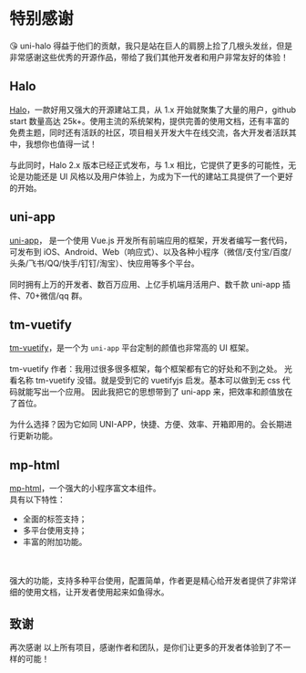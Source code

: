 # 特别感谢

😘 uni-halo 得益于他们的贡献，我只是站在巨人的肩膀上捡了几根头发丝，但是非常感谢这些优秀的开源作品，带给了我们其他开发者和用户非常友好的体验！

## Halo

[Halo](https://halo.run/)，一款好用又强大的开源建站工具，从 1.x 开始就聚集了大量的用户，github start 数量高达 25k+。使用主流的系统架构，提供完善的使用文档，还有丰富的免费主题，同时还有活跃的社区，项目相关开发大牛在线交流，各大开发者活跃其中，我想你也值得一试！
<br/><br/>
与此同时，Halo 2.x 版本已经正式发布，与 1.x 相比，它提供了更多的可能性，无论是功能还是 UI 风格以及用户体验上，为成为下一代的建站工具提供了一个更好的开始。

## uni-app

[uni-app](https://uniapp.dcloud.net.cn/)， 是一个使用 Vue.js 开发所有前端应用的框架，开发者编写一套代码，可发布到 iOS、Android、Web（响应式）、以及各种小程序（微信/支付宝/百度/头条/飞书/QQ/快手/钉钉/淘宝）、快应用等多个平台。
<br/><br/>
同时拥有上万的开发者、数百万应用、上亿手机端月活用户、数千款 uni-app 插件、70+微信/qq 群。

## tm-vuetify

[tm-vuetify](https://www.jx2d.cn/)，是一个为 `uni-app` 平台定制的颜值也非常高的 UI 框架。
<br/><br/>
tm-vuetify 作者：我用过很多很多框架，每个框架都有它的好处和不到之处。 光看名称 tm-vuetify 没错。就是受到它的 vuetifyjs 启发。基本可以做到无 css 代码就能写出一个应用。 因此我把它的思想带到了 uni-app 来，把效率和颜值放在了首位。
<br/><br/>
为什么选择？因为它如同 UNI-APP，快捷、方便、效率、开箱即用的。会长期进行更新功能。

## mp-html

[mp-html](https://jin-yufeng.gitee.io/mp-html/#/)，一个强大的小程序富文本组件。
<br/>
具有以下特性：

- 全面的标签支持；
- 多平台使用支持；
- 丰富的附加功能。

<br/><br/>
强大的功能，支持多种平台使用，配置简单，作者更是精心给开发者提供了非常详细的使用文档，让开发者使用起来如鱼得水。

## 致谢

再次感谢 以上所有项目，感谢作者和团队，是你们让更多的开发者体验到了不一样的可能！
